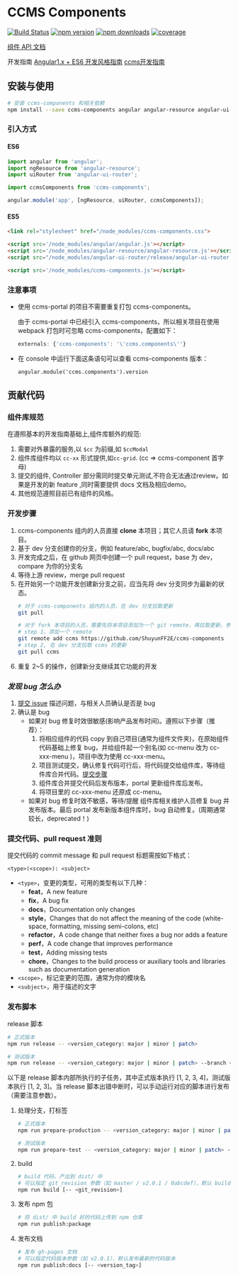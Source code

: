 # CCMS Components 
[![Build Status](https://img.shields.io/travis/ShuyunFF2E/ccms-components/master.svg?style=flat-square)](https://travis-ci.org/ShuyunFF2E/ccms-components) 
[![npm version](https://img.shields.io/npm/v/ccms-components.svg?style=flat-square)](https://www.npmjs.com/package/ccms-components)
[![npm downloads](https://img.shields.io/npm/dt/ccms-components.svg?style=flat-square)](https://www.npmjs.com/package/ccms-components)
[![coverage](https://img.shields.io/codecov/c/github/ShuyunFF2E/ccms-components/dev.svg?style=flat-square)](https://www.npmjs.com/package/ccms-components)

[组件 API 文档](http://shuyunff2e.github.io/ccms-components/components/)

开发指南 [Angular1.x + ES6 开发风格指南](https://github.com/kuitos/kuitos.github.io/issues/34) [ccms开发指南](https://github.com/ShuyunFF2E/ccms-angular-styleguide)

## 安装与使用

```bash
# 安装 ccms-components 和相关依赖
npm install --save ccms-components angular angular-resource angular-ui-router
```

### 引入方式

#### ES6
```js
import angular from 'angular';
import ngResource from 'angular-resource';
import uiRouter from 'angular-ui-router';

import ccmsComponents from 'ccms-components';

angular.module('app', [ngResource, uiRouter, ccmsComponents]);
```

#### ES5
```html
<link rel="stylesheet" href="/node_modules/ccms-components.css">

<script src='/node_modules/angular/angular.js'></script>
<script src='/node_modules/angular-resource/angular-resource.js'></script>
<script src="/node_modules/angular-ui-router/release/angular-ui-router.js"></script>

<script src='/node_modules/ccms-components.js'></script>
```

### 注意事项

* 使用 ccms-portal 的项目不需要重复打包 ccms-components。

  由于 ccms-portal 中已经引入 ccms-components，所以相关项目在使用 webpack 打包时可忽略 ccms-components，配置如下：

  ```js
  externals: {'ccms-components': '\'ccms.components\''}
  ```

* 在 console 中运行下面这条语句可以查看 ccms-components 版本：

  ```
  angular.module('ccms.components').version
  ```

## 贡献代码

### 组件库规范
在遵照基本的开发指南基础上,组件库额外的规范:

1. 需要对外暴露的服务,以 `$cc` 为前缀,如 `$ccModal`
2. 组件库组件均以 `cc-xx` 形式提供,如`cc-grid`. (cc => ccms-component 首字母)
3. 提交的组件, Controller 部分需同时提交单元测试,不符合无法通过review。如果是开发的新 feature ,同时需要提供 docs 文档及相应demo。
4. 其他规范遵照目前已有组件的风格。

### 开发步骤

1. ccms-components 组内的人员直接 **clone** 本项目；其它人员请 **fork** 本项目。
2. 基于 dev 分支创建你的分支，例如 feature/abc, bugfix/abc, docs/abc
3. 开发完成之后，在 github 网页中创建一个 pull request，base 为 dev，compare 为你的分支名
4. 等待上游 review，merge pull request
5. 在开始另一个功能开发创建新分支之前，应当先将 dev 分支同步为最新的状态。
	```bash
	# 对于 ccms-components 组内的人员，在 dev 分支拉取更新
	git pull

	# 对于 fork 本项目的人员，需要先将本项目添加为一个 git remote，再拉取更新，参考以下操作
	# step 1，添加一个 remote
	git remote add ccms https://github.com/ShuyunFF2E/ccms-components
	# step 2, 在 dev 分支拉取 ccms 的更新
	git pull ccms
	```
6. 重复 2~5 的操作，创建新分支继续其它功能的开发

### *发现 bug 怎么办*

1. [提交 issue](https://github.com/ShuyunFF2E/ccms-components/issues/new) 描述问题，与相关人员确认是否是 bug
2. 确认是 bug
   * 如果对 bug 修复时效很敏感(影响产品发布时间)。遵照以下步骤（推荐）：
     1. 将相应组件的代码 copy 到自己项目(通常为组件文件夹)，在原始组件代码基础上修复 bug，并给组件起一个别名(如 cc-menu 改为 cc-xxx-menu )，项目中改为使用 cc-xxx-menu。
     2. 项目测试提交，确认修复代码可行后，将代码提交给组件库，等待组件库合并代码。[提交步骤](ccms-components#开发步骤)
     3. 组件库合并提交代码后发布版本，portal 更新组件库后发布。
     4. 将项目里的 cc-xxx-menu 还原成 cc-menu。
   * 如果对 bug 修复时效不敏感，等待/提醒 组件库相关维护人员修复 bug 并发布版本。最后 portal 发布新版本组件库时，bug 自动修复。(周期通常较长，deprecated！)

### 提交代码、pull request 准则

提交代码的 commit message 和 pull request 标题需按如下格式：

```
<type>(<scope>): <subject>
```

* `<type>`，变更的类型，可用的类型有以下几种：
	- **feat**，A new feature
	- **fix**，A bug fix
	- **docs**，Documentation only changes
	- **style**，Changes that do not affect the meaning of the code (white-space, formatting, missing semi-colons, etc)
	- **refactor**，A code change that neither fixes a bug nor adds a feature
	- **perf**，A code change that improves performance
	- **test**，Adding missing tests
	- **chore**，Changes to the build process or auxiliary tools and libraries such as documentation generation
* `<scope>`，标记变更的范围，通常为你的模块名
* `<subject>`，用于描述的文字

### 发布脚本

release 脚本

```bash
# 正式版本
npm run release -- <version_category: major | minor | patch>

# 测试版本
npm run release -- <version_category: major | minor | patch> --branch <branch_name>
```

以下是 release 脚本内部所执行的子任务，其中正式版本执行 [1, 2, 3, 4]，测试版本执行 [1, 2, 3]。当 release 脚本出错中断时，可以手动运行对应的脚本进行发布（需要注意参数）。

1. 处理分支，打标签

   ```bash
   # 正式版本
   npm run prepare-production -- <version_category: major | minor | patch>

   # 测试版本
   npm run prepare-test -- <version_category: major | minor | patch> --branch <branch_name>
   ```

2. build

   ```bash
   # build 代码，产出到 dist/ 中
   # 可以指定 git_revision 参数（如 master / v2.0.1 / 0abcdef），默认 build 当前 working tree 代码
   npm run build [-- <git_revision>]
   ```

3. 发布 npm 包

   ```bash
   # 将 dist/ 中 build 好的代码上传到 npm 仓库
   npm run publish:package
   ```

4. 发布文档

   ```bash
   # 发布 gh-pages 文档
   # 可以指定代码版本参数（如 v2.0.1），默认发布最新的代码版本
   npm run publish:docs [-- <version_tag>]
   ```

